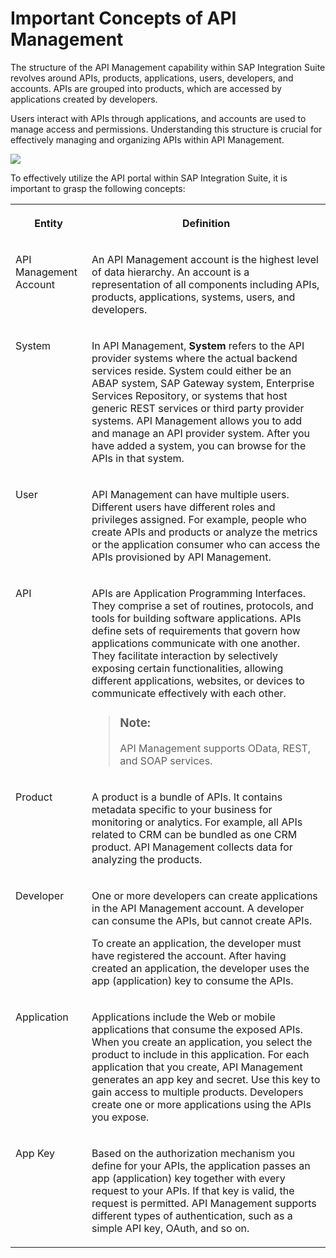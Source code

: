 <!-- loio414808b0f9c84a2dafc0feb80c76e8d4 -->

# Important Concepts of API Management

The structure of the API Management capability within SAP Integration Suite revolves around APIs, products, applications, users, developers, and accounts. APIs are grouped into products, which are accessed by applications created by developers.

Users interact with APIs through applications, and accounts are used to manage access and permissions. Understanding this structure is crucial for effectively managing and organizing APIs within API Management.

![](images/concept_api_platform_f46a956.png)

To effectively utilize the API portal within SAP Integration Suite, it is important to grasp the following concepts:


<table>
<tr>
<th valign="top">

**Entity**

</th>
<th valign="top">

**Definition**

</th>
</tr>
<tr>
<td valign="top">

API Management Account

</td>
<td valign="top">

An API Management account is the highest level of data hierarchy. An account is a representation of all components including APIs, products, applications, systems, users, and developers.

</td>
</tr>
<tr>
<td valign="top">

System

</td>
<td valign="top">

In API Management, **System** refers to the API provider systems where the actual backend services reside. System could either be an ABAP system, SAP Gateway system, Enterprise Services Repository, or systems that host generic REST services or third party provider systems. API Management allows you to add and manage an API provider system. After you have added a system, you can browse for the APIs in that system.

</td>
</tr>
<tr>
<td valign="top">

User

</td>
<td valign="top">

API Management can have multiple users. Different users have different roles and privileges assigned. For example, people who create APIs and products or analyze the metrics or the application consumer who can access the APIs provisioned by API Management.

</td>
</tr>
<tr>
<td valign="top">

API

</td>
<td valign="top">

APIs are Application Programming Interfaces. They comprise a set of routines, protocols, and tools for building software applications. APIs define sets of requirements that govern how applications communicate with one another. They facilitate interaction by selectively exposing certain functionalities, allowing different applications, websites, or devices to communicate effectively with each other.

> ### Note:  
> API Management supports OData, REST, and SOAP services.



</td>
</tr>
<tr>
<td valign="top">

Product

</td>
<td valign="top">

A product is a bundle of APIs. It contains metadata specific to your business for monitoring or analytics. For example, all APIs related to CRM can be bundled as one CRM product. API Management collects data for analyzing the products.

</td>
</tr>
<tr>
<td valign="top">

Developer

</td>
<td valign="top">

One or more developers can create applications in the API Management account. A developer can consume the APIs, but cannot create APIs.

To create an application, the developer must have registered the account. After having created an application, the developer uses the app \(application\) key to consume the APIs.

</td>
</tr>
<tr>
<td valign="top">

Application

</td>
<td valign="top">

Applications include the Web or mobile applications that consume the exposed APIs. When you create an application, you select the product to include in this application. For each application that you create, API Management generates an app key and secret. Use this key to gain access to multiple products. Developers create one or more applications using the APIs you expose.

</td>
</tr>
<tr>
<td valign="top">

App Key

</td>
<td valign="top">

Based on the authorization mechanism you define for your APIs, the application passes an app \(application\) key together with every request to your APIs. If that key is valid, the request is permitted. API Management supports different types of authentication, such as a simple API key, OAuth, and so on.

</td>
</tr>
</table>


